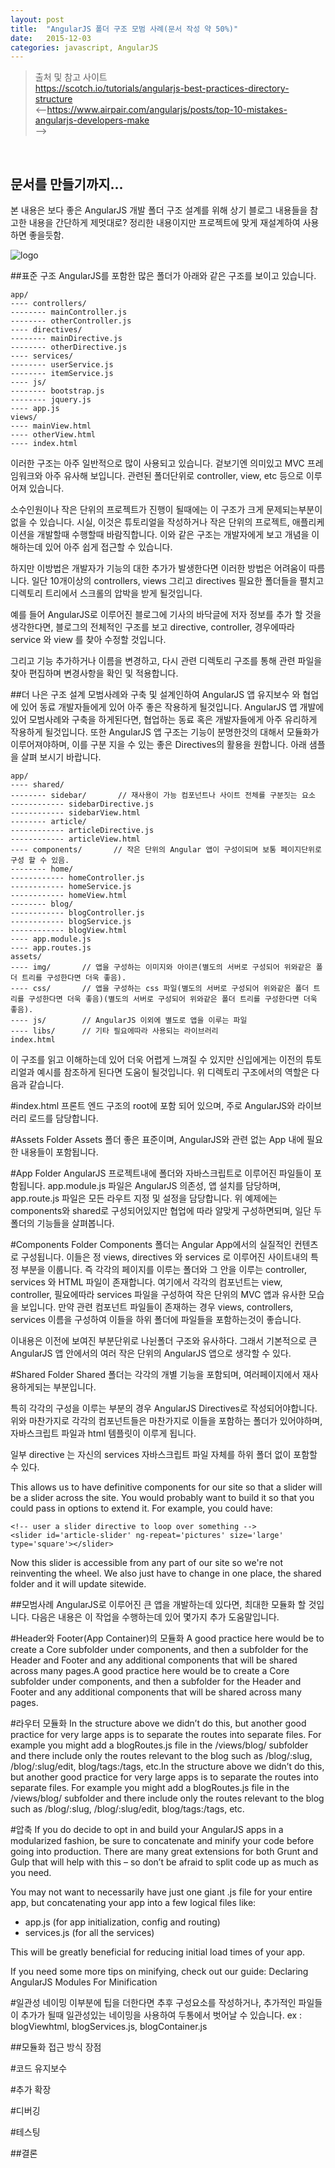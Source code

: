 ```yaml
---
layout: post
title:  "AngularJS 폴더 구조 모범 사례(문서 작성 약 50%)"
date:   2015-12-03
categories: javascript, AngularJS
---
```


 
> 출처 및 참고 사이트<br>
https://scotch.io/tutorials/angularjs-best-practices-directory-structure <br>
<--https://www.airpair.com/angularjs/posts/top-10-mistakes-angularjs-developers-make <br>-->
<br>


## 문서를 만들기까지...

본 내용은 보다 좋은 AngularJS 개발 폴더 구조 설계를 위해 상기 블로그 내용들을 참고한 내용을 간단하게 제멋대로? 정리한 내용이지만 프로젝트에 맞게 재설계하여 사용하면 좋을듯함.<br>

![logo](https://angularjs.org/img/AngularJS-large.png)


##표준 구조
AngularJS를 포함한 많은 폴더가 아래와 같은 구조를 보이고 있습니다.
	
	app/
	---- controllers/
	-------- mainController.js
	-------- otherController.js
	---- directives/
	-------- mainDirective.js
	-------- otherDirective.js
	---- services/
	-------- userService.js
	-------- itemService.js
	---- js/
	-------- bootstrap.js
	-------- jquery.js
	---- app.js
	views/
	---- mainView.html
	---- otherView.html
	---- index.html
	
이러한 구조는 아주 일반적으로 많이 사용되고 있습니다. 겉보기엔 의미있고 MVC 프레임워크와 아주 유사해 보입니다. 관련된 폴더단위로 controller, view, etc 등으로 이루어져 있습니다.

소수인원이나 작은 단위의 프로젝트가 진행이 될때에는 이 구조가 크게 문제되는부분이 없을 수 있습니다. 시실, 이것은 튜토리얼을 작성하거나 작은 단위의 프로젝트, 애플리케이션을 개발할때 수행할때 바람직합니다.
이와 같은 구조는 개발자에게 보고 개념을 이해하는데 있어 아주 쉽게 접근할 수 있습니다.

하지만 이방법은 개발자가 기능의 대한 추가가 발생한다면 이러한 방법은 어려움이 따름니다. 일단 10개이상의 controllers, views 그리고 directives 필요한 폴더들을 펼치고 디렉토리 트리에서 스크롤의 압박을 받게 될것입니다.

예를 들어 AngularJS로 이루어진 블로그에 기사의 바닥글에 저자 정보를 추가 할 것을 생각한다면, 블로그의 전체적인 구조를 보고 directive, controller, 경우에따라 service 와 view 를 찾아 수정할 것입니다.

그리고 기능 추가하거나 이름을 변경하고, 다시 관련 디렉토리 구조를 통해 관련 파일을 찾아 편집하며 변경사항을 확인 및 적용합니다.

##더 나은 구조 설계
모범사례와 구축 및 설계인하여 AngularJS 앱 유지보수 와 협업에 있어 동료 개발자들에게 있어 아주 좋은 작용하게 될것입니다.
AngularJS 앱 개발에 있어 모범사례와 구축을 하게된다면, 협업하는 동료 혹은 개발자들에게 아주 유리하게 작용하게 될것입니다. 또한 AngularJS 앱 구조는 기능이 분명한것의 대해서 모듈화가 이루어져야하며, 이를 구분 지을 수 있는 좋은 Directives의 활용을 원합니다.
아래 샘플을 살펴 보시기 바랍니다.
	
	app/
	---- shared/
	-------- sidebar/       // 재사용이 가능 컴포넌트나 사이트 전체를 구분짓는 요소
	------------ sidebarDirective.js
	------------ sidebarView.html
	-------- article/
	------------ articleDirective.js
	------------ articleView.html
	---- components/       // 작은 단위의 Angular 앱이 구성이되며 보통 페이지단위로 구성 할 수 있음.
	-------- home/
	------------ homeController.js
	------------ homeService.js
	------------ homeView.html
	-------- blog/
	------------ blogController.js
	------------ blogService.js
	------------ blogView.html
	---- app.module.js
	---- app.routes.js
	assets/
	---- img/       // 앱을 구성하는 이미지와 아이콘(별도의 서버로 구성되어 위와같은 폴더 트리를 구성한다면 더욱 좋음).
	---- css/       // 앱을 구성하는 css 파일(별도의 서버로 구성되어 위와같은 폴더 트리를 구성한다면 더욱 좋음)(별도의 서버로 구성되어 위와같은 폴더 트리를 구성한다면 더욱 좋음).
	---- js/        // AngularJS 이외에 별도로 앱을 이루는 파일
	---- libs/      // 기타 필요에따라 사용되는 라이브러리
	index.html
	
이 구조를 읽고 이해하는데 있어 더욱 어렵게 느껴질 수 있지만 신입에게는 이전의 튜토리얼과 예시를 참조하게 된다면 도움이 될것입니다. 위 디렉토리 구조에서의 역할은 다음과 같습니다.

#index.html
프론트 엔드 구조의 root에 포함 되어 있으며, 주로 AngularJS와 라이브러리 로드를 담당합니다.

#Assets Folder
Assets 폴더 좋은 표준이며, AngularJS와 관련 없는 App 내에 필요한 내용들이 포함됩니다.

#App Folder
AngularJS 프로젝트내에 폴더와 자바스크립트로 이루어진 파일들이 포함됩니다. 
app.module.js 파일은 AngularJS 의존성, 앱 설치를 담당하며, app.route.js 파일은 모든 라우트 지정 및 설정을 담당합니다.
위 예제에는 components와 shared로 구성되어있지만 협업에 따라 알맞게 구성하면되며, 일단 두 폴더의 기능들을 살펴봅니다.

#Components Folder
Components 폴더는 Angular App에서의 실질적인 컨텐츠로 구성됩니다. 이들은 정 views, directives 와 services 로 이루어진 사이트내의 특정 부분을 이룹니다. 즉 각각의 페이지를 이루는 폴더와 그 안을 이루는 controller, services 와 HTML 파일이 존재합니다.
여기에서 각각의 컴포넌트는 view, controller, 필요에따라 services 파일을 구성하여 작은 단위의 MVC 앱과 유사한 모습을 보입니다.
만약 관련 컴포넌트 파일들이 존재하는 경우 views, controllers, services 이름을 구성하여 이들을 하위 폴더에 파일들을 포함하는것이 좋습니다.

이내용은 이전에 보여진 부분단위로 나뉜폴더 구조와 유사하다. 그래서 기본적으로 큰 AngularJS 앱 안에서의 여러 작은 단위의 AngularJS 앱으로 생각할 수 있다.

#Shared Folder
Shared 폴더는 각각의 개별 기능을 포함되며, 여러페이지에서 재사용하게되는 부분입니다.

특히 각각의 구성을 이루는 부분의 경우 AngularJS Directives로 작성되어야합니다. 위와 마찬가지로 각각의 컴포넌트들은 마찬가지로 이들을 포함하는 폴더가 있어야하며, 자바스크립트 파일과 html 템플릿이 이루게 됩니다.

일부 directive 는 자신의 services 자바스크립트 파일 자체를 하위 폴더 없이 포함할 수 있다.

This allows us to have definitive components for our site so that a slider will be a slider across the site. You would probably want to build it so that you could pass in options to extend it. For example, you could have:

	<!-- user a slider directive to loop over something -->
	<slider id='article-slider' ng-repeat='pictures' size='large' type='square'></slider>
	

Now this slider is accessible from any part of our site so we're not reinventing the wheel. We also just have to change in one place, the shared folder and it will update sitewide.

##모범사례
AngularJS로 이루어진 큰 앱을 개발하는데 있다면, 최대한 모듈화 할 것입니다. 다음은 내용은 이 작업을 수행하는데 있어 몇가지 추가 도움말입니다.

#Header와 Footer(App Container)의 모듈화
A good practice here would be to create a Core subfolder under components, and then a subfolder for the Header and Footer and any additional components that will be shared across many pages.A good practice here would be to create a Core subfolder under components, and then a subfolder for the Header and Footer and any additional components that will be shared across many pages.

#라우터 모듈화
In the structure above we didn’t do this, but another good practice for very large apps is to separate the routes into separate files. For example you might add a blogRoutes.js file in the /views/blog/ subfolder and there include only the routes relevant to the blog such as /blog/:slug, /blog/:slug/edit, blog/tags:/tags, etc.In the structure above we didn’t do this, but another good practice for very large apps is to separate the routes into separate files. For example you might add a blogRoutes.js file in the /views/blog/ subfolder and there include only the routes relevant to the blog such as /blog/:slug, /blog/:slug/edit, blog/tags:/tags, etc.

#압축
If you do decide to opt in and build your AngularJS apps in a modularized fashion, be sure to concatenate and minify your code before going into production. There are many great extensions for both Grunt and Gulp that will help with this – so don’t be afraid to split code up as much as you need.

You may not want to necessarily have just one giant .js file for your entire app, but concatenating your app into a few logical files like:

* app.js (for app initialization, config and routing)
* services.js (for all the services)

This will be greatly beneficial for reducing initial load times of your app.

If you need some more tips on minifying, check out our guide: Declaring AngularJS Modules For Minification

#일관성 네이밍
이부분에 팁을 더한다면 추후 구성요소를 작성하거나, 추가적인 파일들이 추가가 될때 일관성있는 네이밍을 사용하여 두통에서 벗어날 수 있습니다.
ex : blogViewhtml, blogServices.js, blogContainer.js

##모듈화 접근 방식 장점

#코드 유지보수

#추가 확장

#디버깅

#테스팅

##결론
